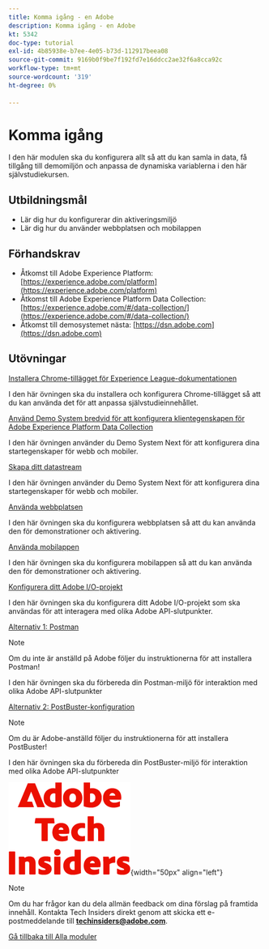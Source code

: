 ```yaml
---
title: Komma igång - en Adobe
description: Komma igång - en Adobe
kt: 5342
doc-type: tutorial
exl-id: 4b85938e-b7ee-4e05-b73d-112917beea08
source-git-commit: 9169b0f9be7f192fd7e16ddcc2ae32f6a8cca92c
workflow-type: tm+mt
source-wordcount: '319'
ht-degree: 0%

---
```


# Komma igång

I den här modulen ska du konfigurera allt så att du kan samla in data, få tillgång till demomiljön och anpassa de dynamiska variablerna i den här självstudiekursen.

## Utbildningsmål

- Lär dig hur du konfigurerar din aktiveringsmiljö
- Lär dig hur du använder webbplatsen och mobilappen

## Förhandskrav

- Åtkomst till Adobe Experience Platform: [https://experience.adobe.com/platform](https://experience.adobe.com/platform)
- Åtkomst till Adobe Experience Platform Data Collection: [https://experience.adobe.com/#/data-collection/](https://experience.adobe.com/#/data-collection/)
- Åtkomst till demosystemet nästa: [https://dsn.adobe.com](https://dsn.adobe.com)

## Utövningar

[Installera Chrome-tillägget för Experience League-dokumentationen](./ex1.md)

I den här övningen ska du installera och konfigurera Chrome-tillägget så att du kan använda det för att anpassa självstudieinnehållet.

[Använd Demo System bredvid för att konfigurera klientegenskapen för Adobe Experience Platform Data Collection](./ex2.md)

I den här övningen använder du Demo System Next för att konfigurera dina startegenskaper för webb och mobiler.

[Skapa ditt datastream](./ex3.md)

I den här övningen använder du Demo System Next för att konfigurera dina startegenskaper för webb och mobiler.

[Använda webbplatsen](./ex4.md)

I den här övningen ska du konfigurera webbplatsen så att du kan använda den för demonstrationer och aktivering.

[Använda mobilappen](./ex5.md)

I den här övningen ska du konfigurera mobilappen så att du kan använda den för demonstrationer och aktivering.

[Konfigurera ditt Adobe I/O-projekt](./ex6.md)

I den här övningen ska du konfigurera ditt Adobe I/O-projekt som ska användas för att interagera med olika Adobe API-slutpunkter.

[Alternativ 1: Postman](./ex7.md)

>[!NOTE]
>
>Om du inte är anställd på Adobe följer du instruktionerna för att installera Postman!

I den här övningen ska du förbereda din Postman-miljö för interaktion med olika Adobe API-slutpunkter

[Alternativ 2: PostBuster-konfiguration](./ex8.md)

>[!NOTE]
>
>Om du är Adobe-anställd följer du instruktionerna för att installera PostBuster!

I den här övningen ska du förbereda din PostBuster-miljö för interaktion med olika Adobe API-slutpunkter

![Tech Insiders](./../../../assets/images/techinsiders.png){width="50px" align="left"}

>[!NOTE]
>
>Om du har frågor kan du dela allmän feedback om dina förslag på framtida innehåll. Kontakta Tech Insiders direkt genom att skicka ett e-postmeddelande till **techinsiders@adobe.com**.

[Gå tillbaka till Alla moduler](../../../overview.md)
